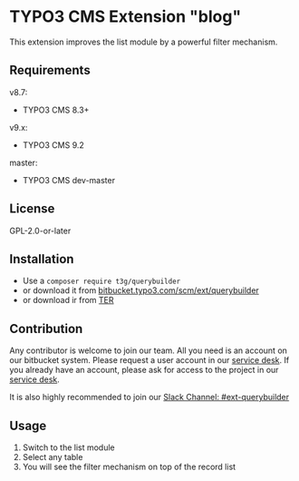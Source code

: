 # TYPO3 CMS Extension "blog"

This extension improves the list module by a powerful filter mechanism.

## Requirements

v8.7: 
- TYPO3 CMS 8.3+

v9.x:
- TYPO3 CMS 9.2

master:
- TYPO3 CMS dev-master

## License
GPL-2.0-or-later

## Installation

* Use a `composer require t3g/querybuilder`
* or download it from [bitbucket.typo3.com/scm/ext/querybuilder](https://bitbucket.typo3.com/scm/ext/querybuilder)
* or download ir from [TER](https://extensions.typo3.org/extension/querybuilder/)

## Contribution

Any contributor is welcome to join our team. All you need is an account on our bitbucket system.
Please request a user account in our [service desk](https://jira.typo3.com/servicedesk/customer/portal/3/create/95). If you already have an account, please ask for access to the project in our [service desk](https://jira.typo3.com/servicedesk/customer/portal/3/create/95).

It is also highly recommended to join our [Slack Channel: #ext-querybuilder](https://typo3.slack.com/archives/ext-querybuilder)

## Usage

1) Switch to the list module 
2) Select any table
3) You will see the filter mechanism on top of the record list
